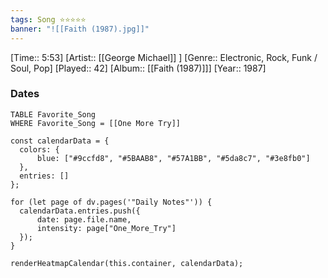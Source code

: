 ```yaml
---
tags: Song ⭐⭐⭐⭐⭐ 
banner: "![[Faith (1987).jpg]]"
---
```

[Time:: 5:53]
[Artist:: [[George Michael]] ]
[Genre:: Electronic, Rock, Funk / Soul, Pop]
[Played:: 42]
[Album:: [[Faith (1987)]]]
[Year:: 1987]
### Dates
````dataview
TABLE Favorite_Song
WHERE Favorite_Song = [[One More Try]]
````
  ```dataviewjs
const calendarData = { 
	colors: { 
		blue: ["#9ccfd8", "#5BAAB8", "#57A1BB", "#5da8c7", "#3e8fb0"] 
	}, 
	entries: [] 
}; 

for (let page of dv.pages('"Daily Notes"')) { 
	calendarData.entries.push({ 
		date: page.file.name, 
		intensity: page["One_More_Try"]
	}); 
} 

renderHeatmapCalendar(this.container, calendarData);
```
